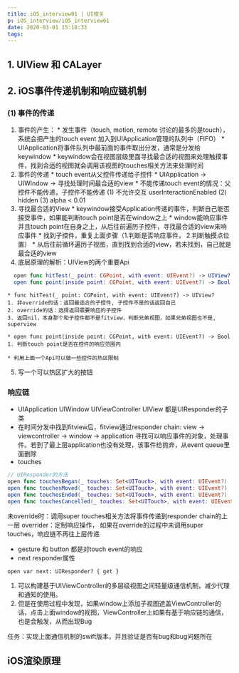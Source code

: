 ```yaml
---
title: iOS_interview01 | UI相关
p: iOS_interview/iOS_interview01
date: 2020-03-01 15:18:33
tags:
---
```


## 1. UIView 和 CALayer


## 2. iOS事件传递机制和响应链机制

### (1) 事件的传递
  1. 事件的产生：
    * 发生事件（touch, motion, remote 讨论的最多的是touch），系统会把产生的touch event 加入到UIApplication管理的队列中（FIFO）
    * UIApplication将事件队列中最前面的事件取出分发，通常是分发给keywindow
    * keywindow会在视图层级里面寻找最合适的视图来处理触摸事件，找到合适的视图就会调用该视图的touches相关方法来处理时间
  2. 事件的传递
    * touch event从父控件传递给子控件
    * UIApplication -> UIWindow -> 寻找处理时间最合适的view
    * 不能传递touch event的情况：父控件不能传递，子控件不能传递
      (1) 不允许交互 userInteractionEnabled
      (2) hidden
      (3) alpha < 0.01
  3. 寻找最合适的View
    * keywindow接受Application传递的事件，判断自己能否接受事件，如果能判断touch point是否在window之上
    * window能响应事件并且touch point在自身之上，从后往前遍历子控件，寻找最合适的view来响应事件
    * 找到子控件，重复上面步骤（1.判断是否响应事件， 2.判断触摸点位置）
    * 从后往前循环遍历子视图，直到找到合适的view，若未找到，自己就是最合适的view
  4. 底层原理的解析：UIView的两个重要Api
  ``` swift
    open func hitTest(_ point: CGPoint, with event: UIEvent?) -> UIView?
    open func point(inside point: CGPoint, with event: UIEvent?) -> Bool
  ```
    * func hitTest(_ point: CGPoint, with event: UIEvent?) -> UIView?
    1. 非override的话：返回最适合的子控件, 子控件不是的话返回自己
    2. override的话：选择返回需要响应的子控件
    3. 返回nil，本身那个和子控件都不是fitview，判断兄弟视图，如果兄弟视图也不是, superview
    
    * open func point(inside point: CGPoint, with event: UIEvent?) -> Bool
    1. 判断touch point是否在控件的响应范围内
     
    * 利用上面一个Api可以做一些控件的热区限制
  5. 写一个可以热区扩大的按钮

### 响应链
* UIApplication UIWindow UIViewController UIView 都是UIResponder的子类
* 在时间分发中找到fitview后，fitview通过responder chain: view -> viewcontroller -> window -> application 寻找可以响应事件的对象，处理事件。若到了最上层application也没有处理，该事件给抛弃，从event queue里面删除
* touches
``` swift
// UIResponder的方法
open func touchesBegan(_ touches: Set<UITouch>, with event: UIEvent?)
open func touchesMoved(_ touches: Set<UITouch>, with event: UIEvent?)
open func touchesEnded(_ touches: Set<UITouch>, with event: UIEvent?)
open func touchesCancelled(_ touches: Set<UITouch>, with event: UIEvent?)
```
未override时：调用super touches相关方法将事件传递到responder chain的上一层
overrider：定制响应操作， 如果在override的过程中未调用super touches，响应链不再往上层传递
* gesture 和 button 都是对touch event的响应
* next responder属性
```
open var next: UIResponder? { get }
```
1. 可以构建基于UIViewController的多层级视图之间轻量级通信机制，减少代理和通知的使用。
2. 但是在使用过程中发现，如果window上添加子视图遮盖ViewController的话，点击上面window的视图，ViewController上如果有基于响应链的通信，也是会触发，从而出现Bug

任务：实现上面通信机制的swift版本，并且验证是否有bug和bug问题所在

## iOS渲染原理
